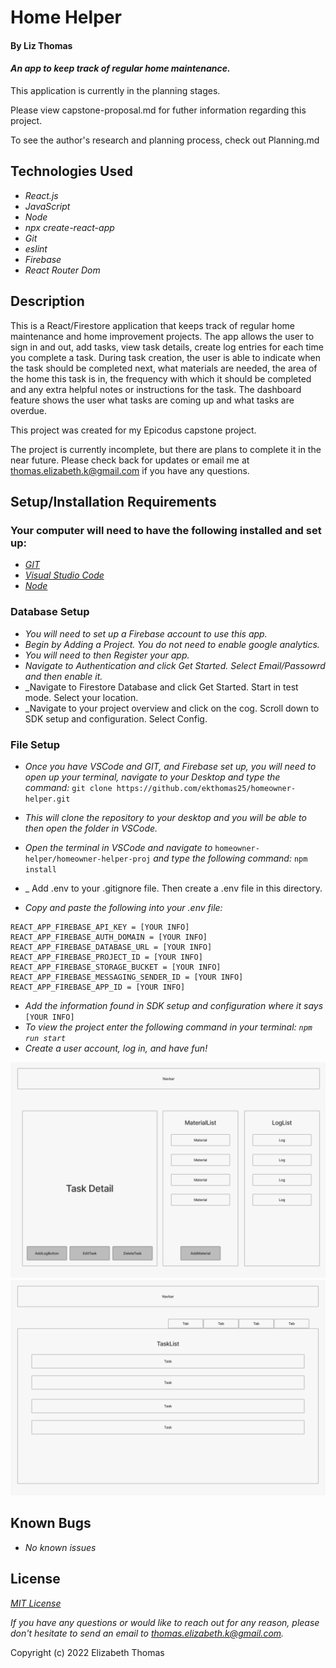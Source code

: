 # Home Helper

#### By Liz Thomas

#### _An app to keep track of regular home maintenance._

This application is currently in the planning stages.

Please view capstone-proposal.md for futher information regarding this project.

To see the author's research and planning process, check out Planning.md

## Technologies Used

* _React.js_
* _JavaScript_
* _Node_
* _npx create-react-app_
* _Git_
* _eslint_
* _Firebase_
* _React Router Dom_


## Description
This is a React/Firestore application that keeps track of regular home maintenance and home improvement projects. The app allows the user to sign in and out, add tasks, view task details, create log entries for each time you complete a task. During task creation, the user is able to indicate when the task should be completed next, what materials are needed, the area of the home this task is in, the frequency with which it should be completed and any extra helpful notes or instructions for the task. The dashboard feature shows the user what tasks are coming up and what tasks are overdue.

This project was created for my Epicodus capstone project.

The project is currently incomplete, but there are plans to complete it in the near future. Please check back for updates or email me at [thomas.elizabeth.k@gmail.com](mailto:thomas.elizabeth.k@gmail.com) if you have any questions.

## Setup/Installation Requirements

### Your computer will need to have the following installed and set up:
* _[GIT](https://docs.github.com/en/get-started/quickstart/set-up-git)_
* _[Visual Studio Code](https://code.visualstudio.com/download)_
* _[Node](https://nodejs.dev/learn/how-to-install-nodejs)_

### Database Setup
* _You will need to set up a Firebase account to use this app._
* _Begin by Adding a Project. You do not need to enable google analytics._
* _You will need to then Register your app._
* _Navigate to Authentication and click Get Started. Select Email/Passowrd and then enable it._
* _Navigate to Firestore Database and click Get Started. Start in test mode. Select your location.
* _Navigate to your project overview and click on the cog. Scroll down to SDK setup and configuration. Select Config.


### File Setup

* _Once you have VSCode and GIT, and Firebase set up, you will need to open up your terminal, navigate to your Desktop and type the command:_
`git clone https://github.com/ekthomas25/homeowner-helper.git`

* _This will clone the repository to your desktop and you will be able to then open the folder in VSCode._
* _Open the terminal in VSCode and navigate to_ `homeowner-helper/homeowner-helper-proj` _and type the following command:_ `npm install`
* _ Add .env to your .gitignore file. Then create a .env file in this directory.
* _Copy and paste the following into your .env file:_
```
REACT_APP_FIREBASE_API_KEY = [YOUR INFO]
REACT_APP_FIREBASE_AUTH_DOMAIN = [YOUR INFO]
REACT_APP_FIREBASE_DATABASE_URL = [YOUR INFO]
REACT_APP_FIREBASE_PROJECT_ID = [YOUR INFO]
REACT_APP_FIREBASE_STORAGE_BUCKET = [YOUR INFO]
REACT_APP_FIREBASE_MESSAGING_SENDER_ID = [YOUR INFO]
REACT_APP_FIREBASE_APP_ID = [YOUR INFO]
```
* _Add the information found in SDK setup and configuration where it says_ `[YOUR INFO]`
* _To view the project enter the following command in your terminal: `npm run start`_
* _Create a user account, log in, and have fun!_

<img src='/homeowner-helper-proj/src/assets/images/component-diagram-details.png' alt="A component diagram of this app" />
<img src='/homeowner-helper-proj/src/assets/images/component-diagram-list.png' alt="A component diagram of this app" />

## Known Bugs

* _No known issues_

## License
_[MIT License](https://opensource.org/licenses/MIT)_

_If you have any questions or would like to reach out for any reason, please don't hesitate to send an email to [thomas.elizabeth.k@gmail.com](mailto:thomas.elizabeth.k@gmail.com)._

Copyright (c) 2022 Elizabeth Thomas